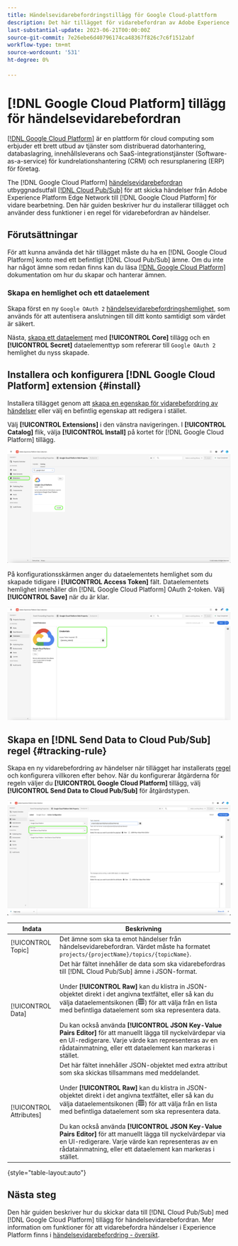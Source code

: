 ```yaml
---
title: Händelsevidarebefordringstillägg för Google Cloud-plattform
description: Det här tillägget för vidarebefordran av Adobe Experience Platform-händelser skickar Adobe Experience Edge Network-händelser till Google Cloud Platform.
last-substantial-update: 2023-06-21T00:00:00Z
source-git-commit: 7e26ebe6d40796174ca48367f826c7c6f1512abf
workflow-type: tm+mt
source-wordcount: '531'
ht-degree: 0%

---
```


# [!DNL Google Cloud Platform] tillägg för händelsevidarebefordran

[[!DNL Google Cloud Platform]](https://cloud.google.com/) är en plattform för cloud computing som erbjuder ett brett utbud av tjänster som distribuerad datorhantering, databaslagring, innehållsleverans och SaaS-integrationstjänster (Software-as-a-service) för kundrelationshantering (CRM) och resursplanering (ERP) för företag.

The [!DNL Google Cloud Platform] [händelsevidarebefordran](../../../ui/event-forwarding/overview.md) utbyggnadsutfall [[!DNL Cloud Pub/Sub]](https://cloud.google.com/pubsub) för att skicka händelser från Adobe Experience Platform Edge Network till [!DNL Google Cloud Platform] för vidare bearbetning. Den här guiden beskriver hur du installerar tillägget och använder dess funktioner i en regel för vidarebefordran av händelser.

## Förutsättningar

För att kunna använda det här tillägget måste du ha en [!DNL Google Cloud Platform] konto med ett befintligt [!DNL Cloud Pub/Sub] ämne. Om du inte har något ämne som redan finns kan du läsa [[!DNL Google Cloud Platform]](https://cloud.google.com/pubsub/docs/create-topic) dokumentation om hur du skapar och hanterar ämnen.

### Skapa en hemlighet och ett dataelement

Skapa först en ny `Google OAuth 2` [händelsevidarebefordringshemlighet](../../../ui/event-forwarding/secrets.md), som används för att autentisera anslutningen till ditt konto samtidigt som värdet är säkert.

Nästa, [skapa ett dataelement](../../../ui/managing-resources/data-elements.md#create-a-data-element) med **[!UICONTROL Core]** tillägg och en **[!UICONTROL Secret]** dataelementtyp som refererar till `Google OAuth 2` hemlighet du nyss skapade.

## Installera och konfigurera [!DNL Google Cloud Platform] extension {#install}

Installera tillägget genom att [skapa en egenskap för vidarebefordring av händelser](../../../ui/event-forwarding/overview.md#properties) eller välj en befintlig egenskap att redigera i stället.

Välj **[!UICONTROL Extensions]** i den vänstra navigeringen. I **[!UICONTROL Catalog]** flik, välja **[!UICONTROL Install]** på kortet för [!DNL Google Cloud Platform] tillägg.

![Katalogen [!DNL Google Cloud Platform] tillägg som markerar installationen.](../../../images/extensions/server/google-cloud-platform/install-extension.png)

På konfigurationsskärmen anger du dataelementets hemlighet som du skapade tidigare i **[!UICONTROL Access Token]** fält. Dataelementets hemlighet innehåller din [!DNL Google Cloud Platform] OAuth 2-token. Välj **[!UICONTROL Save]** när du är klar.

![The [!DNL Google Cloud Platform] konfigurationssida för tillägg.](../../../images/extensions/server/google-cloud-platform/configure-extension.png)

## Skapa en [!DNL Send Data to Cloud Pub/Sub] regel {#tracking-rule}

Skapa en ny vidarebefordring av händelser när tillägget har installerats [regel](../../../ui/managing-resources/rules.md) och konfigurera villkoren efter behov. När du konfigurerar åtgärderna för regeln väljer du **[!UICONTROL Google Cloud Platform]** tillägg, välj **[!UICONTROL Send Data to Cloud Pub/Sub]** för åtgärdstypen.

![Åtgärdskonfigurationsvyn för [!UICONTROL Google Cloud Platform], med funktionsmakrot markerat och [!UICONTROL Send Data to Cloud Pub/Sub].](../../../images/extensions/server/google-cloud-platform/event-action.png)

| Indata | Beskrivning |
| --- | --- |
| [!UICONTROL Topic] | Det ämne som ska ta emot händelser från händelsevidarebefordran. Värdet måste ha formatet `projects/{projectName}/topics/{topicName}`. |
| [!UICONTROL Data] | Det här fältet innehåller de data som ska vidarebefordras till [!DNL Cloud Pub/Sub] ämne i JSON-format.<br><br>Under **[!UICONTROL Raw]** kan du klistra in JSON-objektet direkt i det angivna textfältet, eller så kan du välja dataelementsikonen (![Ikon för datauppsättning](../../../images/extensions/server/aws/data-element-icon.png)) för att välja från en lista med befintliga dataelement som ska representera data.<br><br>Du kan också använda **[!UICONTROL JSON Key-Value Pairs Editor]** för att manuellt lägga till nyckelvärdepar via en UI-redigerare. Varje värde kan representeras av en rådatainmatning, eller ett dataelement kan markeras i stället. |
| [!UICONTROL Attributes] | Det här fältet innehåller JSON-objektet med extra attribut som ska skickas tillsammans med meddelandet.<br><br>Under **[!UICONTROL Raw]** kan du klistra in JSON-objektet direkt i det angivna textfältet, eller så kan du välja dataelementsikonen (![Ikon för datauppsättning](../../../images/extensions/server/aws/data-element-icon.png)) för att välja från en lista med befintliga dataelement som ska representera data.<br><br>Du kan också använda **[!UICONTROL JSON Key-Value Pairs Editor]** för att manuellt lägga till nyckelvärdepar via en UI-redigerare. Varje värde kan representeras av en rådatainmatning, eller ett dataelement kan markeras i stället. |

{style="table-layout:auto"}

## Nästa steg

Den här guiden beskriver hur du skickar data till [!DNL Cloud Pub/Sub] med [!DNL Google Cloud Platform] tillägg för händelsevidarebefordran. Mer information om funktioner för att vidarebefordra händelser i Experience Platform finns i [händelsevidarebefordring - översikt](../../../ui/event-forwarding/overview.md).